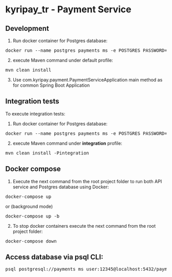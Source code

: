 # **kyripay_tr** - Payment Service

## Development

1. Run docker container for Postgres database:

<pre>
docker run --name postgres_payments_ms -e POSTGRES_PASSWORD=12345 -e POSTGRES_USER=payments_ms_user -e POSTGRES_DB=payments_ms -d -p 5432:5432 postgres:11.3
</pre>

2. execute Maven command under default profile:

<pre>
mvn clean install
</pre>

3. Use com.kyripay.payment.PaymentServiceApplication main method as for common Spring Boot Application

## Integration tests

To execute integration tests:

1. Run docker container for Postgres database:

<pre>
docker run --name postgres_payments_ms -e POSTGRES_PASSWORD=12345 -e POSTGRES_USER=payments_ms_user -e POSTGRES_DB=payments_ms -d -p 5432:5432 postgres:11.3
</pre>

2. execute Maven command under **integration** profile:

<pre>
mvn clean install -Pintegration
</pre>

## Docker compose

1. Execute the next command from the root project folder to run both API service and Postgres database using Docker:

<pre>
docker-compose up
</pre>
or (background mode)
<pre>
docker-compose up -b
</pre>

2. To stop docker containers execute the next command from the root project folder:

<pre>
docker-compose down
</pre>

## Access database via psql CLI:

<pre>
psql postgresql://payments_ms_user:12345@localhost:5432/payments_ms
</pre>